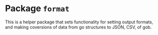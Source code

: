 # Package `format`

This is a helper package that sets functionality for setting output formats,
and making coversions of data from go structures to JSON, CSV, of gob.
